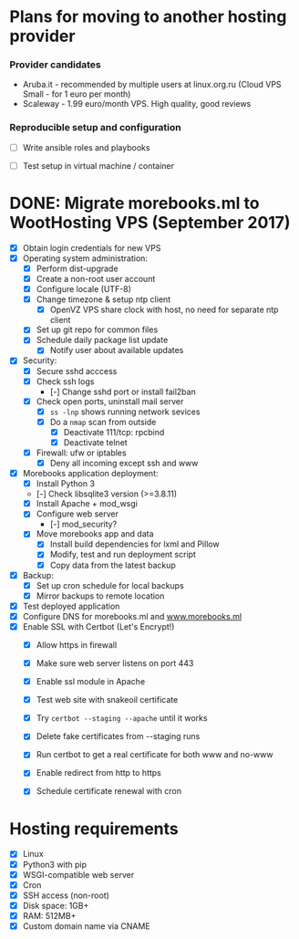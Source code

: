 # Plans for moving to another hosting provider
### Provider candidates
- Aruba.it - recommended by multiple users at linux.org.ru (Cloud VPS Small -
  for 1 euro per month)
- Scaleway - 1.99 euro/month VPS. High quality, good reviews

### Reproducible setup and configuration
- [ ] Write ansible roles and playbooks
- [ ] Test setup in virtual machine / container


# DONE: Migrate morebooks.ml to WootHosting VPS (September 2017)
- [x] Obtain login credentials for new VPS
- [x] Operating system administration:
    - [x] Perform dist-upgrade
    - [x] Create a non-root user account
    - [x] Configure locale (UTF-8)
    - [x] Change timezone & setup ntp client
        - [x] OpenVZ VPS share clock with host, no need
            for separate ntp client
    - [x] Set up git repo for common files
    - [x] Schedule daily package list update
        - [x] Notify user about available updates
- [x] Security:
    - [x] Secure sshd acccess
    - [x] Check ssh logs
        - [-] Change sshd port or install fail2ban
    - [x] Check open ports, uninstall mail server
        - [x] `ss -lnp` shows running network sevices
        - [x] Do a `nmap` scan from outside
            - [x] Deactivate 111/tcp: rpcbind
            - [x] Deactivate telnet
    - [x] Firewall: ufw or iptables
        - [x] Deny all incoming except ssh and www
- [x] Morebooks application deployment:
    - [x] Install Python 3
    - [-] Check libsqlite3 version (>=3.8.11)
    - [x] Install Apache + mod_wsgi
    - [x] Configure web server
        - [-] mod_security?
    - [x] Move morebooks app and data
        - [x] Install build dependencies for lxml and Pillow
        - [x] Modify, test and run deployment script
        - [x] Copy data from the latest backup
- [x] Backup:
    - [x] Set up cron schedule for local backups
    - [x] Mirror backups to remote location
- [x] Test deployed application
- [x] Configure DNS for morebooks.ml and www.morebooks.ml
- [x] Enable SSL with Certbot (Let's Encrypt!)
    - [x] Allow https in firewall
    - [x] Make sure web server listens on port 443
    - [x] Enable ssl module in Apache
    - [x] Test web site with snakeoil certificate
    - [x] Try `certbot --staging --apache` until it works
    - [x] Delete fake certificates from --staging runs
    - [x] Run certbot to get a real certificate for both www and no-www
    - [x] Enable redirect from http to https
    - [x] Schedule certificate renewal with cron


# Hosting requirements
- [x] Linux
- [x] Python3 with pip
- [x] WSGI-compatible web server
- [x] Cron
- [x] SSH access (non-root)
- [x] Disk space: 1GB+
- [x] RAM: 512MB+
- [x] Custom domain name via CNAME
